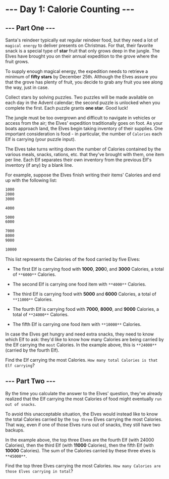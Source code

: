# --- Day 1: Calorie Counting ---

## --- Part One ---

Santa's reindeer typically eat regular reindeer food, but they need a lot of `magical energy` to deliver presents on Christmas. For that, their favorite snack is a special type of **star** fruit that only grows deep in the jungle. The Elves have brought you on their annual expedition to the grove where the fruit grows.

To supply enough magical energy, the expedition needs to retrieve a minimum of **fifty stars** by December 25th. Although the Elves assure you that the grove has plenty of fruit, you decide to grab any fruit you see along the way, just in case.

Collect stars by solving puzzles. Two puzzles will be made available on each day in the Advent calendar; the second puzzle is unlocked when you complete the first. Each puzzle grants **one star**. Good luck!

The jungle must be too overgrown and difficult to navigate in vehicles or access from the air; the Elves' expedition traditionally goes on foot. As your boats approach land, the Elves begin taking inventory of their supplies. One important consideration is food - in particular, the number of `Calories` each Elf is carrying (your puzzle input).

The Elves take turns writing down the number of Calories contained by the various meals, snacks, rations, etc. that they've brought with them, one item per line. Each Elf separates their own inventory from the previous Elf's inventory (if any) by a blank line.

For example, suppose the Elves finish writing their items' Calories and end up with the following list:

```sh
1000
2000
3000

4000

5000
6000

7000
8000
9000

10000
```

This list represents the Calories of the food carried by five Elves:

- The first Elf is carrying food with **1000**, **200**0, and **3000** Calories, a total of `**6000**` Calories.

- The second Elf is carrying one food item with `**4000**` Calories.

- The third Elf is carrying food with **5000** and **6000** Calories, a total of `**11000**` Calories.

- The fourth Elf is carrying food with **7000**, **8000**, and **9000** Calories, a total of `**24000**` Calories.

- The fifth Elf is carrying one food item with `**10000**` Calories.

In case the Elves get hungry and need extra snacks, they need to know which Elf to ask: they'd like to know how many Calories are being carried by the Elf carrying the `most` Calories. In the example above, this is `**24000**` (carried by the fourth Elf).

Find the Elf carrying the most Calories. `How many total Calories is that Elf carrying`?

## --- Part Two ---

By the time you calculate the answer to the Elves' question, they've already realized that the Elf carrying the most Calories of food might eventually `run out of snacks`.

To avoid this unacceptable situation, the Elves would instead like to know the total Calories carried by the `top three` Elves carrying the most Calories. That way, even if one of those Elves runs out of snacks, they still have two backups.

In the example above, the top three Elves are the fourth Elf (with 24000 Calories), then the third Elf (with **11000** Calories), then the fifth Elf (with **10000** Calories). The sum of the Calories carried by these three elves is `**45000**`.

Find the top three Elves carrying the most Calories. `How many Calories are those Elves carrying in total`?
